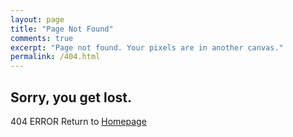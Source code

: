 ```yaml
---
layout: page
title: "Page Not Found"
comments: true
excerpt: "Page not found. Your pixels are in another canvas."
permalink: /404.html
---
```


## Sorry, you get lost. ##
404 ERROR
Return to [Homepage](http://boyangli.com)
